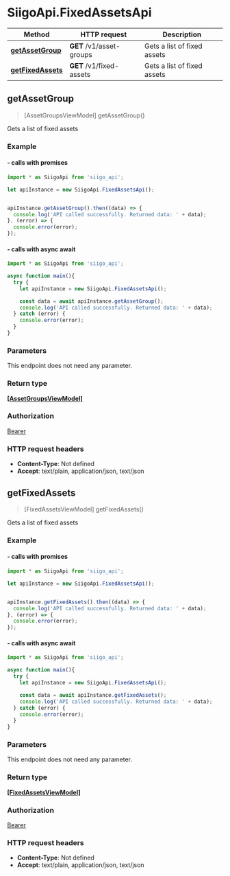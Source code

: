 # SiigoApi.FixedAssetsApi

Method | HTTP request | Description
------------- | ------------- | -------------
[**getAssetGroup**](FixedAssetsApi.md#getAssetGroup) | **GET** /v1/asset-groups | Gets a list of fixed assets
[**getFixedAssets**](FixedAssetsApi.md#getFixedAssets) | **GET** /v1/fixed-assets | Gets a list of fixed assets




## getAssetGroup

> [AssetGroupsViewModel] getAssetGroup()

Gets a list of fixed assets

### Example

#### - calls with promises

```javascript
import * as SiigoApi from 'siigo_api';

let apiInstance = new SiigoApi.FixedAssetsApi();


apiInstance.getAssetGroup().then((data) => {
  console.log('API called successfully. Returned data: ' + data);
}, (error) => {
  console.error(error);
});
```
#### - calls with async await

```javascript
import * as SiigoApi from 'siigo_api';

async function main(){
  try {
    let apiInstance = new SiigoApi.FixedAssetsApi();

    const data = await apiInstance.getAssetGroup();
    console.log('API called successfully. Returned data: ' + data);
  } catch (error) {
    console.error(error);
  }
}
```


### Parameters

This endpoint does not need any parameter.

### Return type

[**[AssetGroupsViewModel]**](AssetGroupsViewModel.md)

### Authorization

[Bearer](../README.md#Bearer)

### HTTP request headers

- **Content-Type**: Not defined
- **Accept**: text/plain, application/json, text/json


## getFixedAssets

> [FixedAssetsViewModel] getFixedAssets()

Gets a list of fixed assets

### Example

#### - calls with promises

```javascript
import * as SiigoApi from 'siigo_api';

let apiInstance = new SiigoApi.FixedAssetsApi();


apiInstance.getFixedAssets().then((data) => {
  console.log('API called successfully. Returned data: ' + data);
}, (error) => {
  console.error(error);
});
```
#### - calls with async await

```javascript
import * as SiigoApi from 'siigo_api';

async function main(){
  try {
    let apiInstance = new SiigoApi.FixedAssetsApi();

    const data = await apiInstance.getFixedAssets();
    console.log('API called successfully. Returned data: ' + data);
  } catch (error) {
    console.error(error);
  }
}
```


### Parameters

This endpoint does not need any parameter.

### Return type

[**[FixedAssetsViewModel]**](FixedAssetsViewModel.md)

### Authorization

[Bearer](../README.md#Bearer)

### HTTP request headers

- **Content-Type**: Not defined
- **Accept**: text/plain, application/json, text/json

